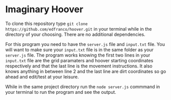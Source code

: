# Imaginary Hoover

To clone this repository type `git clone https://github.com/edfranco/hoover.git` in your terminal while in the directory of your choosing. There are no additional dependencies.

For this program you need to have the `server.js` file and `input.txt` file. You will want to make sure your `input.txt` file is in the same folder as your `server.js` file. The program works knowing the first two lines in your `input.txt` file are the grid paramaters and hoover starting coordinates respectively and that the last line is the movement instructions. It also knows anything in between line 2 and the last line are dirt coordinates so go ahead and edit/test at your leisure.

While in the same project directory run the `node server.js` commmand in your terminal to run the program and see the output.
